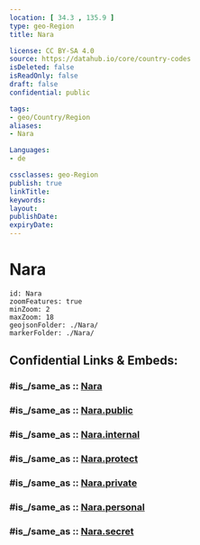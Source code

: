 ```yaml
---
location: [ 34.3 , 135.9 ] 
type: geo-Region
title: Nara

license: CC BY-SA 4.0
source: https://datahub.io/core/country-codes
isDeleted: false
isReadOnly: false
draft: false
confidential: public

tags:
- geo/Country/Region
aliases:
- Nara

Languages:
- de

cssclasses: geo-Region
publish: true
linkTitle: 
keywords: 
layout: 
publishDate: 
expiryDate: 
---
```


# Nara

```leaflet
id: Nara
zoomFeatures: true 
minZoom: 2 
maxZoom: 18
geojsonFolder: ./Nara/
markerFolder: ./Nara/
```


## Confidential Links & Embeds: 

### #is_/same_as :: [Nara](/_Standards/Earth/Continent/Asia/Asia~East/Japan/Regions~Japan/Kansai/prefectures~Kansai/Nara.md) 

### #is_/same_as :: [Nara.public](/_public/Earth/Continent/Asia/Asia~East/Japan/Regions~Japan/Kansai/prefectures~Kansai/Nara.public.md) 

### #is_/same_as :: [Nara.internal](/_internal/Earth/Continent/Asia/Asia~East/Japan/Regions~Japan/Kansai/prefectures~Kansai/Nara.internal.md) 

### #is_/same_as :: [Nara.protect](/_protect/Earth/Continent/Asia/Asia~East/Japan/Regions~Japan/Kansai/prefectures~Kansai/Nara.protect.md) 

### #is_/same_as :: [Nara.private](/_private/Earth/Continent/Asia/Asia~East/Japan/Regions~Japan/Kansai/prefectures~Kansai/Nara.private.md) 

### #is_/same_as :: [Nara.personal](/_personal/Earth/Continent/Asia/Asia~East/Japan/Regions~Japan/Kansai/prefectures~Kansai/Nara.personal.md) 

### #is_/same_as :: [Nara.secret](/_secret/Earth/Continent/Asia/Asia~East/Japan/Regions~Japan/Kansai/prefectures~Kansai/Nara.secret.md)

